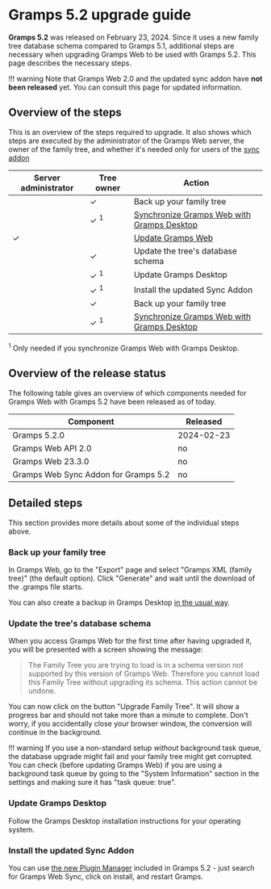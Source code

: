 # Gramps 5.2 upgrade guide

**Gramps 5.2** was released on February 23, 2024. Since it uses a new family tree database schema compared to Gramps 5.1, additional steps are necessary when upgrading Gramps Web to be used with Gramps 5.2. This page describes the necessary steps.

!!! warning
    Note that Gramps Web 2.0 and the updated sync addon have **not been released** yet. You can consult this page for updated information.

## Overview of the steps


This is an overview of the steps required to upgrade. 
It also shows which steps are executed by the administrator of the Gramps Web server, the owner of the family tree, and whether it's needed only for users of the [sync addon](user-guide/sync.md)

Server administrator | Tree owner  | Action
----|----|----
&nbsp; | ✓ | Back up your family tree
&nbsp; | ✓ <sup>1</sup> |  [Synchronize Gramps Web with Gramps Desktop](user-guide/sync.md)
✓ |  | [Update Gramps Web](Update.md)
&nbsp; | ✓ | Update the tree's database schema
&nbsp; | ✓ <sup>1</sup> | Update Gramps Desktop
&nbsp; | ✓ <sup>1</sup> | Install the updated Sync Addon
&nbsp; | ✓ | Back up your family tree
&nbsp; | ✓ <sup>1</sup> | [Synchronize Gramps Web with Gramps Desktop](user-guide/sync.md)


<sup>1</sup> Only needed if you synchronize Gramps Web with Gramps Desktop.

## Overview of the release status

The following table gives an overview of which components needed for Gramps Web with Gramps 5.2 have been released as of today.

Component | Released
---|---
Gramps 5.2.0 | 2024-02-23
Gramps Web API 2.0 | no
Gramps Web 23.3.0 | no
Gramps Web Sync Addon for Gramps 5.2 | no

## Detailed steps

This section provides more details about some of the individual steps above.

### Back up your family tree

In Gramps Web, go to the "Export" page and select "Gramps XML (family tree)" (the default option). Click "Generate" and wait until the download of the .gramps file starts.

You can also create a backup in Gramps Desktop [in the usual way](https://www.gramps-project.org/wiki/index.php/How_to_make_a_backup).

### Update the tree's database schema

When you access Gramps Web for the first time after having upgraded it, you will be presented with a screen showing the message: 

> The Family Tree you are trying to load is in a schema version not supported by this version of Gramps Web. Therefore you cannot load this Family Tree without upgrading its schema. This action cannot be undone.

You can now click on the button "Upgrade Family Tree". It will show a progress bar and should not take more than a minute to complete. Don't worry, if you accidentally close your browser window, the conversion will continue in the background.

!!! warning
    If you use a non-standard setup *without* background task queue, the database upgrade might fail and your family tree might get corrupted. You can check (before updating Gramps Web) if you are using a background task queue by going to the "System Information" section in the settings and making sure it has "task queue: true".



### Update Gramps Desktop

Follow the Gramps Desktop installation instructions for your operating system.

### Install the updated Sync Addon

You can use [the new Plugin Manager](https://gramps-project.org/wiki/index.php/Addon:Plugin_Manager) included in Gramps 5.2 -  just search for Gramps Web Sync, click on install, and restart Gramps.